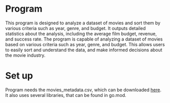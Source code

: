 # Program
This program is designed to analyze a dataset of movies and sort them by various criteria such as year, genre, and budget. It outputs detailed statistics about the analysis, including the average film budget, revenue, and success rate. The program is capable of analyzing a dataset of movies based on various criteria such as year, genre, and budget. This allows users to easily sort and understand the data, and make informed decisions about the movie industry.

# Set up
Program needs the movies_metadata.csv, which can be downloaded [here](https://www.kaggle.com/datasets/rounakbanik/the-movies-dataset?select=movies_metadata.csv).
It also uses several libraries, that can be  found in go.mod.
